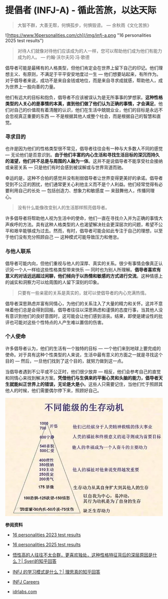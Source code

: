 # 提倡者 (INFJ-A) - 循此苦旅，以达天际


> 大智不群，大善无帮，何惧孤步，何惧毁谤。 — 余秋雨《文化苦旅》

![https://www.16personalities.com/ch](/img/infj-a.png "16 personalities 2025 test results")

> 对待人们就像对待他们应该成为的人一样，您可以帮助他们成为他们有能力成为的人。 — 约翰·沃尔夫冈·冯·歌德

倡导者可能是最稀有的人格类型，但他们肯定会在世界上留下自己的印记。他们理想主义、有原则，不满足于平平安安地度过一生 — 他们想要站起来，有所作为。对于倡导者来说，成功不是来自金钱或地位，而是来自寻求成就感，帮助他人，成为世界上一股向善的力量。

他们有远大的目标和抱负，倡导者不应该被误认为是无所事事的梦想家。**这种性格类型的人关心的是事情的本真，直到他们做了他们认为正确的事情，才会满足**。他们对自己的价值观有着清醒的认识，他们在生活中兢兢业业，他们的目标是永远不会忽视真正重要的东西 — 不是根据其他人或整个社会，而是根据自己的智慧和直觉。

### 寻求目的

也许是因为他们的性格类型很不常见，倡导者往往会有一种与大多数人不同的感觉 — 无论他们是否意识到。**由于他们丰富的内心生活和寻找生活目标的深沉而持久的渴望，他们并不总是与周围的人融为一体**。这并不是说倡导者不能享受社会接纳或亲密关系 — 只是他们有时会感到被误解或与世界背道而驰。

幸运的是，这种不合拍的感觉并没有削弱倡导者让世界变得更美好的承诺。倡导者受到不公正的困扰，他们通常更关心利他主义而不是个人利益。他们经常觉得有必要利用自己的长处 — 包括创造力、想象力和敏感度 — 来鼓舞他人，传播同理心。

> 没有什么能像改变别人的生活那样照亮倡导者。

许多倡导者将帮助他人视为生活中的使命，他们一直在寻找介入并为正确的事情大声疾呼的方法。具有这种人格类型的人也渴望解决社会更深层次的问题，希望不公平和艰辛能够成为过去。然而，有时，倡导者可能会如此专注于自己的理想，以至于他们没有充分照顾自己 — 这种模式可能导致压力和倦怠。

### 与他人联系

倡导者可能内向，但他们重视与他人的深厚、真实的关系。很少有事情会像真正认识另一个人一样给这些性格类型带来快乐 — 同时也为别人所理解。**倡导者喜欢有意义的对话远远超过闲聊，他们倾向于以热情和敏感的方式进行交流**。这种情感上的诚实和洞察力可以给周围的人留下深刻的印象。

> 只要有一些亲密的关系是真实的，就可以使倡导者的内心充满热情。

倡导者深思熟虑并富有同情心，为他们的关系注入了大量的精力和关怀。这并不意味着他们总是会得到回报。倡导者往往以深思熟虑和谨慎的态度行事，当其他人没有意识到他们的良好意图时，这可能会让他们感到沮丧。结果，即使是建设性的批评也可能对这些个性特点的人产生难以置信的伤害。

### 个人使命

许多倡导者认为，他们的生活有一个独特的目标 — 一个他们来到地球上要完成的使命。对于具有这种个性类型的人来说，生活中最有意义的方面之一就是寻找这个目的 — 然后，一旦他们找到了这个目的，就努力做到这一点。

当倡导者遇到不公平或不公正时，他们很少放弃 — 相反，他们会参考自己的直觉和同情心来找到解决方案。**凭借他们与生俱来的平衡心灵和头脑的能力，倡导者天生就能纠正世界上的错误，无论是大是小**。这些人只需要记住，当他们忙于照顾其他人的时候，他们需要偶尔停下来，照顾好自己。

![意识能级](/img/motivation.jpg "人类行为背后的动机")

**参阅资料**

- [16 personalities 2023 test results](https://www.16personalities.com/ch/%E7%BB%93%E6%9E%9C/infj-a/x/qlo4953ix)

- [16 personalities 2025 test results](https://www.16personalities.com/ch/%E7%BB%93%E6%9E%9C/infj-a/x/hdqud6bme)

<!-- - [MBTI人格每天都在干什么‼️和你一样吗？](https://mp.weixin.qq.com/s/KVsHWNhmJzacrTUL1qkSIQ) -->

- [悟性高的人往往不太合群，更喜欢独处，这种性格特征背后的深层原因是什么？| Syeri的知乎回答](https://www.zhihu.com/question/1929199723807498709/answer/1929582220294729765)

- [INFJ 的学习模式是什么？| 理思真的知乎回答](https://www.zhihu.com/question/346500350/answer/2992687359)

- [INFJ Careers](https://www.infj.com/INFJ_Careers.htm)

- [idrlabs.com](https://www.idrlabs.com/infj.php)

<!-- - [INFJ有多聪明？](https://mp.weixin.qq.com/s/MM5stQJ0OebN5Nb8Kh10WQ) -->

<!-- - [INFJ为什么是最差的人格？](https://mp.weixin.qq.com/s/s5p5DAd2IlbDHokIoeaLmw) -->
